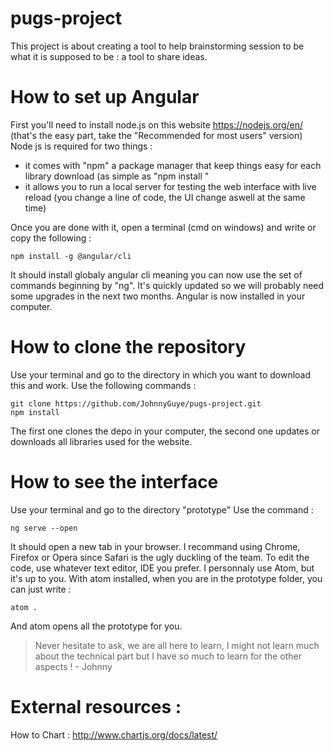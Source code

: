 # pugs-project
This project is about creating a tool to help brainstorming session to be what it is supposed to be : a tool to share ideas.

# How to set up Angular

First you'll need to install node.js on this website https://nodejs.org/en/ (that's the easy part, take the "Recommended for most users" version)
Node js is required for two things :
- it comes with "npm" a package manager that keep things easy for each library download (as simple as "npm install <name of the libraby>"
- it allows you to run a local server for testing the web interface with live reload (you change a line of code, the UI change aswell at the same time)

Once you are done with it, open a terminal (cmd on windows) and write or copy the following :

    npm install -g @angular/cli

It should install globaly angular cli meaning you can now use the set of commands beginning by "ng".
It's quickly updated so we will probably need some upgrades in the next two months.
Angular is now installed in your computer.

# How to clone the repository

Use your terminal and go to the directory in which you want to download this and work.
Use the following commands :

    git clone https://github.com/JohnnyGuye/pugs-project.git
    npm install

The first one clones the depo in your computer, the second one updates or downloads all libraries used for the website.

# How to see the interface

Use your terminal and go to the directory "prototype"
Use the command :

    ng serve --open

It should open a new tab in your browser. I recommand using Chrome, Firefox or Opera since Safari is the ugly duckling of the team.
To edit the code, use whatever text editor, IDE you prefer. I personnaly use Atom, but it's up to you.
With atom installed, when you are in the prototype folder, you can just write :

    atom .

And atom opens all the prototype for you.

> Never hesitate to ask, we are all here to learn, I might not learn much about the technical part but I have so much to learn for the other aspects ! - Johnny

# External resources :

How to Chart : http://www.chartjs.org/docs/latest/
